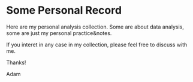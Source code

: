 # Some Personal Record
Here are my personal analysis collection.
Some are about data analysis, some are just my personal practice&notes.

If you interet in any case in my collection, please feel free to discuss with me.

Thanks!

Adam
